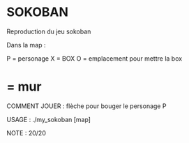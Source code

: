 # SOKOBAN

Reproduction du jeu sokoban

Dans la map :

P = personage
X = BOX
O = emplacement pour mettre la box
# = mur

COMMENT JOUER : flèche pour bouger le personage P

USAGE : ./my_sokoban [map]

NOTE : 20/20
